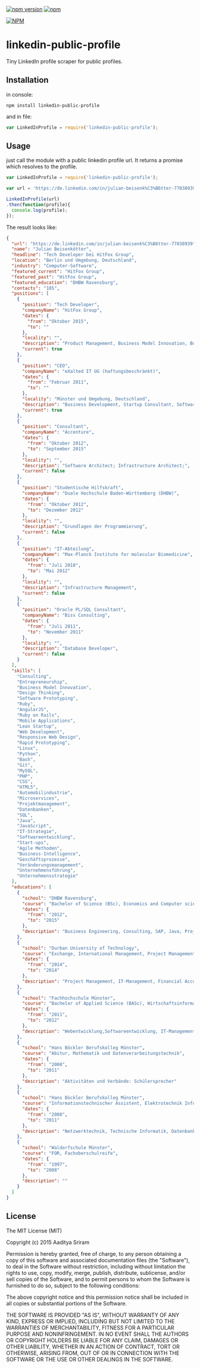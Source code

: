 
[![npm version](https://badge.fury.io/js/linkedin-public-profile.svg)](https://badge.fury.io/js/linkedin-public-profile)
[![npm](https://img.shields.io/npm/dt/linkedin-public-profile.svg)](https://www.npmjs.com/package/linkedin-public-profile)

[![NPM](https://nodei.co/npm/linkedin-public-profile.png?compact=true)](https://nodei.co/npm/linkedin-public-profile/)
# linkedin-public-profile
Tiny LinkedIn profile scraper for public profiles.

## Installation
in console:
```
npm install linkedin-public-profile
```
and in file:
```javascript
var LinkedInProfile = require('linkedin-public-profile');
```

## Usage

just call the module with a public linkedin profile url. It returns a promise which resolves to the profile.
```javascript
var LinkedInProfile = require('linkedin-public-profile');

var url = 'https://de.linkedin.com/in/julian-beisenk%C3%B6tter-77038939';

LinkedInProfile(url)
.then(function(profile){
  console.log(profile);
});
```

The result looks like:
```json
{
  "url": "https://de.linkedin.com/in/julian-beisenk%C3%B6tter-77038939",
  "name": "Julian Beisenkötter",
  "headline": "Tech Developer bei HitFox Group",
  "location": "Berlin und Umgebung, Deutschland",
  "industry": "Computer-Software",
  "featured_current": "HitFox Group",
  "featured_past": "HitFox Group",
  "featured_education": "DHBW Ravensburg",
  "contacts": "185",
  "positions": [
    {
      "position": "Tech Developer",
      "companyName": "HitFox Group",
      "dates": {
        "from": "Oktober 2015",
        "to": ""
      },
      "locality": "",
      "description": "Product Management, Business Model Innovation, Business Development, Project Management, Prototyping, Technical Feasibility Analysis, Big Data, Financial Services, AdTech, ",
      "current": true
    },
    {
      "position": "CEO",
      "companyName": "eXalted IT UG (haftungsbeschränkt)",
      "dates": {
        "from": "Februar 2011",
        "to": ""
      },
      "locality": "Münster und Umgebung, Deutschland",
      "description": "Business Development, Startup Consultant, Software EvangelistEntrepreneur, Geschäftsführer",
      "current": true
    },
    {
      "position": "Consultant",
      "companyName": "Accenture",
      "dates": {
        "from": "Oktober 2012",
        "to": "September 2015"
      },
      "locality": "",
      "description": "Software Architect; Infrastructure Architect;",
      "current": false
    },
    {
      "position": "Studentische Hilfskraft",
      "companyName": "Duale Hochschule Baden-Württemberg (DHBW)",
      "dates": {
        "from": "Oktober 2012",
        "to": "Dezember 2012"
      },
      "locality": "",
      "description": "Grundlagen der Programmierung",
      "current": false
    },
    {
      "position": "IT-Abteilung",
      "companyName": "Max-Planck Institute for molecular Biomedicine",
      "dates": {
        "from": "Juli 2010",
        "to": "Mai 2012"
      },
      "locality": "",
      "description": "Infrastructure Management",
      "current": false
    },
    {
      "position": "Oracle PL/SQL Consultant",
      "companyName": "Biss Consulting",
      "dates": {
        "from": "Juli 2011",
        "to": "November 2011"
      },
      "locality": "",
      "description": "Database Developer",
      "current": false
    }
  ],
  "skills": [
    "Consulting",
    "Entrepreneurship",
    "Business Model Innovation",
    "Design Thinking",
    "Software Prototyping",
    "Ruby",
    "AngularJS",
    "Ruby on Rails",
    "Mobile Applications",
    "Lean Startup",
    "Web Development",
    "Responsive Web Design",
    "Rapid Prototyping",
    "Linux",
    "Python",
    "Bash",
    "Git",
    "MySQL",
    "PHP",
    "CSS",
    "HTML5",
    "Automobilindustrie",
    "Microservices",
    "Projektmanagement",
    "Datenbanken",
    "SQL",
    "Java",
    "JavaScript",
    "IT-Strategie",
    "Softwareentwicklung",
    "Start-ups",
    "Agile Methoden",
    "Business-Intelligence",
    "Geschäftsprozesse",
    "Veränderungsmanagement",
    "Unternehmensführung",
    "Unternehmensstrategie"
  ],
  "educations": [
    {
      "school": "DHBW Ravensburg",
      "course": "Bachelor of Science (BSc), Economics and Computer science, Business Engineering, ECTS Grade A",
      "dates": {
        "from": "2012",
        "to": "2015"
      },
      "description": "Business Engineering, Consulting, SAP, Java, Projektmanagement, Software-engineering, Requirements-engineering, IT-Management, ERP, CRM, SCMAktivitäten und Verbände: Tutor: Software Entwicklung"
    },
    {
      "school": "Durban University of Technology",
      "course": "Exchange, International Management, Project Management",
      "dates": {
        "from": "2014",
        "to": "2014"
      },
      "description": "Project Management, IT-Management, Financial Accounting, International Management, Contract Management"
    },
    {
      "school": "Fachhochschule Münster",
      "course": "Bachelor of Applied Science (BASc), Wirtschaftsinformatik",
      "dates": {
        "from": "2011",
        "to": "2012"
      },
      "description": "Webentwicklung,Softwareentwicklung, IT-Management, Projektmanagement, IT-Infrastruktur"
    },
    {
      "school": "Hans Böckler Berufskolleg Münster",
      "course": "Abitur, Mathematik und Datenverarbeitungstechnik",
      "dates": {
        "from": "2008",
        "to": "2011"
      },
      "description": "Aktivitäten und Verbände: Schülersprecher"
    },
    {
      "school": "Hans Böckler Berufskolleg Münster",
      "course": "Informationstechnischer Assistent, Elektrotechnik Informatik Wirtschaft",
      "dates": {
        "from": "2008",
        "to": "2011"
      },
      "description": "Netzwerktechnik, Technische Informatik, Datenbanken, Wirtschaft, Projektentmanagement, Grundlagen Softwareentwicklung, Philosophie"
    },
    {
      "school": "Waldorfschule Münster",
      "course": "FOR, Fachoberschulreife",
      "dates": {
        "from": "1997",
        "to": "2008"
      },
      "description": ""
    }
  ]
}
```

## License
The MIT License (MIT)

Copyright (c) 2015 Aaditya Sriram

Permission is hereby granted, free of charge, to any person obtaining a copy
of this software and associated documentation files (the "Software"), to deal
in the Software without restriction, including without limitation the rights
to use, copy, modify, merge, publish, distribute, sublicense, and/or sell
copies of the Software, and to permit persons to whom the Software is
furnished to do so, subject to the following conditions:

The above copyright notice and this permission notice shall be included in all
copies or substantial portions of the Software.

THE SOFTWARE IS PROVIDED "AS IS", WITHOUT WARRANTY OF ANY KIND, EXPRESS OR
IMPLIED, INCLUDING BUT NOT LIMITED TO THE WARRANTIES OF MERCHANTABILITY,
FITNESS FOR A PARTICULAR PURPOSE AND NONINFRINGEMENT. IN NO EVENT SHALL THE
AUTHORS OR COPYRIGHT HOLDERS BE LIABLE FOR ANY CLAIM, DAMAGES OR OTHER
LIABILITY, WHETHER IN AN ACTION OF CONTRACT, TORT OR OTHERWISE, ARISING FROM,
OUT OF OR IN CONNECTION WITH THE SOFTWARE OR THE USE OR OTHER DEALINGS IN THE
SOFTWARE.
